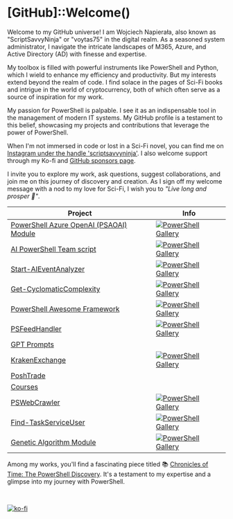 # [GitHub]::Welcome()

Welcome to my GitHub universe! I am Wojciech Napierała, also known as "ScriptSavvyNinja" or "voytas75" in the digital realm. As a seasoned system administrator, I navigate the intricate landscapes of M365, Azure, and Active Directory (AD) with finesse and expertise.

My toolbox is filled with powerful instruments like PowerShell and Python, which I wield to enhance my efficiency and productivity. But my interests extend beyond the realm of code. I find solace in the pages of Sci-Fi books and intrigue in the world of cryptocurrency, both of which often serve as a source of inspiration for my work.

My passion for PowerShell is palpable. I see it as an indispensable tool in the management of modern IT systems. My GitHub profile is a testament to this belief, showcasing my projects and contributions that leverage the power of PowerShell.

When I'm not immersed in code or lost in a Sci-Fi novel, you can find me on [Instagram under the handle 'scriptsavvyninja'](https://instagram.com/scriptsavvyninja?igshid=OGQ5ZDc2ODk2ZA==). I also welcome support through my Ko-fi and [GitHub sponsors page](https://github.com/sponsors/voytas75).

I invite you to explore my work, ask questions, suggest collaborations, and join me on this journey of discovery and creation. As I sign off my welcome message with a nod to my love for Sci-Fi, I wish you to *"Live long and prosper 🖖"*.

| Project | Info |
|---------|-------------|
|[PowerShell Azure OpenAI (PSAOAI) Module](https://github.com/voytas75/AzureOpenAI-PowerShell/blob/master/PSAOAI/README.md)|[![PowerShell Gallery](https://img.shields.io/powershellgallery/dt/PSAOAI)](https://www.powershellgallery.com/packages/PSAOAI)|
|[AI PowerShell Team script](https://github.com/voytas75/AIPSTeam)|[![PowerShell Gallery](https://img.shields.io/powershellgallery/dt/AIPSTeam)](https://www.powershellgallery.com/packages/AIPSTeam)|
|[Start-AIEventAnalyzer](https://github.com/voytas75/AzureOpenAI-PowerShell/blob/master/AIEventAnalyzer/README.md)|[![PowerShell Gallery](https://img.shields.io/powershellgallery/dt/Start-AIEventAnalyzer)](https://www.powershellgallery.com/packages/Start-AIEventAnalyzer)|
|[Get-CyclomaticComplexity](https://github.com/voytas75/VoytasCodeLab#get-cyclomaticcomplexity)|[![PowerShell Gallery](https://img.shields.io/powershellgallery/dt/Get-CyclomaticComplexity)](https://www.powershellgallery.com/packages/Get-CyclomaticComplexity)|
|[PowerShell Awesome Framework](https://github.com/voytas75/PowershellFramework)|[![PowerShell Gallery](https://img.shields.io/powershellgallery/dt/PAF)](https://www.powershellgallery.com/packages/PAF)|
|[PSFeedHandler](https://github.com/voytas75/PSFeedHandler)|[![PowerShell Gallery](https://img.shields.io/powershellgallery/dt/PSFeedHandler)](https://www.powershellgallery.com/packages/PSFeedHandler)|
|[GPT Prompts](https://github.com/voytas75/GPTprompts)||
|[KrakenExchange](https://github.com/voytas75/KrakenExchange)|[![PowerShell Gallery](https://img.shields.io/powershellgallery/dt/KrakenExchange)](https://www.powershellgallery.com/packages/KrakenExchange)|
|[PoshTrade](https://github.com/voytas75/PoshTrade)||
|[Courses](https://github.com/voytas75/Courses)||
|[PSWebCrawler](https://github.com/voytas75/PSWebCrawler)|[![PowerShell Gallery](https://img.shields.io/powershellgallery/dt/PSWebCrawler)](https://www.powershellgallery.com/packages/PSWebCrawler)|
|[Find-TaskServiceUser](https://github.com/voytas75/Find-TaskServiceUser) | [![PowerShell Gallery](https://img.shields.io/powershellgallery/dt/find-taskserviceuser)](https://www.powershellgallery.com/packages/Find-TaskServiceUser) |
|[Genetic Algorithm Module](https://github.com/voytas75/genetic-algorithm) | [![PowerShell Gallery](https://img.shields.io/powershellgallery/dt/GeneticAlgorithm)](https://www.powershellgallery.com/packages/GeneticAlgorithm) |

Among my works, you'll find a fascinating piece titled 📚 [Chronicles of Time: The PowerShell Discovery](./Chronicles_of_Time_The_PowerShell_Discovery.md). It's a testament to my expertise and a glimpse into my journey with PowerShell.

&nbsp;

[![ko-fi](https://ko-fi.com/img/githubbutton_sm.svg)](https://ko-fi.com/A0A6KYBUS)

&nbsp;
